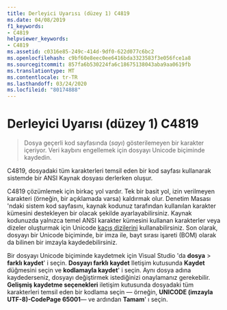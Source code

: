 ```yaml
---
title: Derleyici Uyarısı (düzey 1) C4819
ms.date: 04/08/2019
f1_keywords:
- C4819
helpviewer_keywords:
- C4819
ms.assetid: c0316e85-249c-414d-9df0-622d077c6bc2
ms.openlocfilehash: c9bf60e8eec0ee6416bda3323583f3e056fce1a8
ms.sourcegitcommit: 857fa6b530224fa6c18675138043aba9aa0619fb
ms.translationtype: MT
ms.contentlocale: tr-TR
ms.lasthandoff: 03/24/2020
ms.locfileid: "80174888"
---
```

# <a name="compiler-warning-level-1-c4819"></a>Derleyici Uyarısı (düzey 1) C4819

> Dosya geçerli kod sayfasında (*sayı*) gösterilemeyen bir karakter içeriyor. Veri kaybını engellemek için dosyayı Unicode biçiminde kaydedin.

C4819, dosyadaki tüm karakterleri temsil eden bir kod sayfası kullanarak sistemde bir ANSI Kaynak dosyası derlerken oluşur.

C4819 çözümlemek için birkaç yol vardır. Tek bir basit yol, izin verilmeyen karakteri (örneğin, bir açıklamada varsa) kaldırmak olur. Denetim Masası 'ndaki sistem kod sayfasını, kaynak kodunuz tarafından kullanılan karakter kümesini destekleyen bir olacak şekilde ayarlayabilirsiniz. Kaynak kodunuzda yalnızca temel ANSI karakter kümesini kullanan karakterler veya dizeler oluşturmak için Unicode [kaçış dizilerini](/cpp/c-language/escape-sequences) kullanabilirsiniz. Son olarak, dosyayı bir Unicode biçiminde, bir imza ile, bayt sırası işareti (BOM) olarak da bilinen bir imzayla kaydedebilirsiniz.

Bir dosyayı Unicode biçiminde kaydetmek için Visual Studio 'da **dosya** > **farklı kaydet**' i seçin. **Dosyayı farklı kaydet** Iletişim kutusunda **Kaydet** düğmesini seçin ve **kodlamayla kaydet**' i seçin. Aynı dosya adına kaydederseniz, dosyayı değiştirmek istediğinizi onaylamanız gerekebilir. **Gelişmiş kaydetme seçenekleri** iletişim kutusunda dosyadaki tüm karakterleri temsil eden bir kodlama seçin — örneğin, **UNICODE (imzayla UTF-8)-CodePage 65001**— ve ardından **Tamam**' ı seçin.
